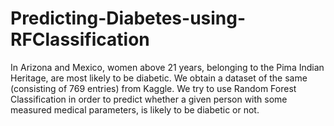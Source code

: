 # Predicting-Diabetes-using-RFClassification

In Arizona and Mexico, women above 21 years, belonging to the Pima Indian Heritage, are most likely to be diabetic. We obtain a dataset of the same (consisting of 769 entries) from Kaggle. We try to use Random Forest Classification in order to predict whether a given person with some measured medical parameters, is likely to be diabetic or not. 
